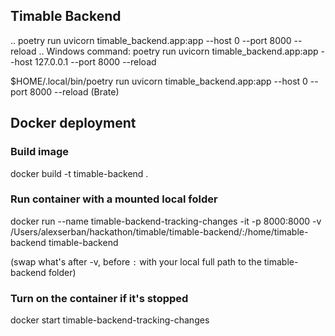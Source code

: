 ## Timable Backend
..
poetry run uvicorn timable_backend.app:app --host 0 --port 8000 --reload
..
Windows command: poetry run uvicorn timable_backend.app:app --host 127.0.0.1 --port 8000 --reload

$HOME/.local/bin/poetry run uvicorn timable_backend.app:app --host 0 --port 8000 --reload (Brate)

## Docker deployment

### Build image
docker build -t timable-backend .

### Run container with a mounted local folder
docker run --name timable-backend-tracking-changes -it -p 8000:8000 -v /Users/alexserban/hackathon/timable/timable-backend/:/home/timable-backend timable-backend

(swap what's after -v, before `:` with your local full path to the timable-backend folder)

### Turn on the container if it's stopped
docker start timable-backend-tracking-changes